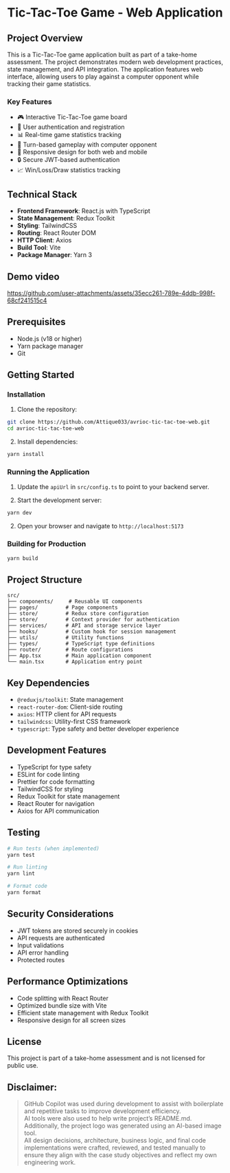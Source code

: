 # Tic-Tac-Toe Game - Web Application

## Project Overview

This is a Tic-Tac-Toe game application built as part of a take-home assessment. The project demonstrates
modern web development practices, state management, and API integration. The application features web
interface, allowing users to play against a computer opponent while tracking their game statistics.

### Key Features

- 🎮 Interactive Tic-Tac-Toe game board
- 👤 User authentication and registration
- 📊 Real-time game statistics tracking
- 🔄 Turn-based gameplay with computer opponent
- 📱 Responsive design for both web and mobile
- 🔒 Secure JWT-based authentication
- 📈 Win/Loss/Draw statistics tracking

## Technical Stack

- **Frontend Framework**: React.js with TypeScript
- **State Management**: Redux Toolkit
- **Styling**: TailwindCSS
- **Routing**: React Router DOM
- **HTTP Client**: Axios
- **Build Tool**: Vite
- **Package Manager**: Yarn 3

## Demo video

https://github.com/user-attachments/assets/35ecc261-789e-4ddb-998f-68cf241515c4

## Prerequisites

- Node.js (v18 or higher)
- Yarn package manager
- Git

## Getting Started

### Installation

1. Clone the repository:

```bash
git clone https://github.com/Attique033/avrioc-tic-tac-toe-web.git
cd avrioc-tic-tac-toe-web
```

2. Install dependencies:

```bash
yarn install
```

### Running the Application

1. Update the `apiUrl` in `src/config.ts` to point to your backend server.

2. Start the development server:

```bash
yarn dev
```

2. Open your browser and navigate to `http://localhost:5173`

### Building for Production

```bash
yarn build
```

## Project Structure

```
src/
├── components/     # Reusable UI components
├── pages/         # Page components
├── store/         # Redux store configuration
├── store/         # Context provider for authentication
├── services/      # API and storage service layer
├── hooks/         # Custom hook for session management
├── utils/         # Utility functions
├── types/         # TypeScript type definitions
├── router/        # Route configurations
├── App.tsx        # Main application component
└── main.tsx       # Application entry point
```

## Key Dependencies

- `@reduxjs/toolkit`: State management
- `react-router-dom`: Client-side routing
- `axios`: HTTP client for API requests
- `tailwindcss`: Utility-first CSS framework
- `typescript`: Type safety and better developer experience

## Development Features

- TypeScript for type safety
- ESLint for code linting
- Prettier for code formatting
- TailwindCSS for styling
- Redux Toolkit for state management
- React Router for navigation
- Axios for API communication

## Testing

```bash
# Run tests (when implemented)
yarn test

# Run linting
yarn lint

# Format code
yarn format
```

## Security Considerations

- JWT tokens are stored securely in cookies
- API requests are authenticated
- Input validations
- API error handling
- Protected routes

## Performance Optimizations

- Code splitting with React Router
- Optimized bundle size with Vite
- Efficient state management with Redux Toolkit
- Responsive design for all screen sizes

## License

This project is part of a take-home assessment and is not licensed for public use.

## Disclaimer:

> GitHub Copilot was used during development to assist with boilerplate and repetitive tasks to improve development
> efficiency.\
> AI tools were also used to help write project’s README.md.
> Additionally, the project logo was generated using an AI-based image tool.\
> All design decisions, architecture, business logic, and final code implementations were crafted, reviewed, and tested
> manually to ensure they align with the case study objectives and reflect my own engineering work.
